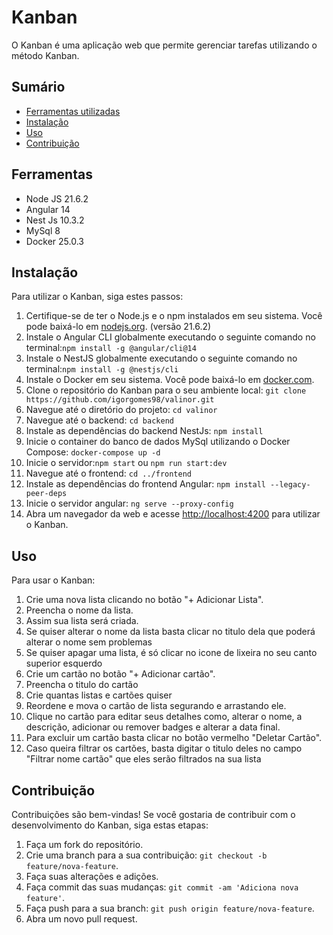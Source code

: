 # Kanban
O Kanban é uma aplicação web que permite gerenciar tarefas utilizando o método Kanban.

## Sumário 
- [Ferramentas utilizadas](#ferramentas)
- [Instalação](#instalação)
- [Uso](#uso)
- [Contribuição](#contribuição)

## Ferramentas
- Node JS 21.6.2
- Angular 14
- Nest Js 10.3.2
- MySql 8
- Docker 25.0.3

## Instalação
Para utilizar o Kanban, siga estes passos:
1. Certifique-se de ter o Node.js e o npm instalados em seu sistema. Você pode baixá-lo em [nodejs.org](https://nodejs.org). (versão 21.6.2)
2. Instale o Angular CLI globalmente executando o seguinte comando no terminal:`npm install -g @angular/cli@14`
3. Instale o NestJS globalmente executando o seguinte comando no terminal:`npm install -g @nestjs/cli`
4. Instale  o  Docker  em  seu  sistema. Você pode  baixá-lo  em  [docker.com](https://www.docker.com/get-started).
5. Clone o repositório do Kanban para o seu ambiente local: `git clone https://github.com/igorgomes98/valinor.git`
6. Navegue até o diretório do projeto:  `cd valinor`
7. Navegue até o backend: `cd backend`
8. Instale as dependências do backend NestJs: `npm install`
9. Inicie o container do banco de dados MySql utilizando o Docker Compose: `docker-compose up -d`
10. Inicie o servidor:`npm start`  ou `npm run start:dev`
11. Navegue até o frontend:  `cd ../frontend`
12. Instale as dependências do frontend Angular: `npm install --legacy-peer-deps`
13. Inicie o servidor angular: `ng serve --proxy-config`
14. Abra um navegador da web e acesse [http://localhost:4200](http://localhost:4200) para utilizar o Kanban.

## Uso
Para usar o Kanban: 
1. Crie uma nova lista clicando no botão "+ Adicionar Lista".
2. Preencha o nome da lista.
3. Assim sua lista será criada.
4. Se quiser alterar o nome da lista basta clicar no titulo dela que poderá alterar o nome sem problemas
5. Se quiser apagar uma lista, é só clicar no icone de lixeira no seu canto superior esquerdo
6. Crie um cartão no botão "+ Adicionar cartão".
7. Preencha o titulo do cartão
8. Crie quantas listas e cartões quiser
9. Reordene e mova o cartão de lista segurando e arrastando ele.
10. Clique no cartão para editar seus detalhes como, alterar o nome, a descrição, adicionar ou remover badges e alterar a data final.
11. Para excluir um cartão basta clicar no botão vermelho "Deletar Cartão".
12. Caso queira filtrar os cartões, basta digitar o titulo deles no campo "Filtrar nome cartão" que eles serão filtrados na sua lista

## Contribuição
Contribuições são bem-vindas! Se você gostaria de contribuir com o desenvolvimento do Kanban, siga estas etapas:
1. Faça um fork do repositório.
2. Crie uma branch para a sua contribuição: `git checkout -b feature/nova-feature`.
3. Faça suas alterações e adições. 
4. Faça commit das suas mudanças: `git commit -am 'Adiciona nova feature'`. 
5. Faça push para a sua branch: `git push origin feature/nova-feature`.
6. Abra um novo pull request.